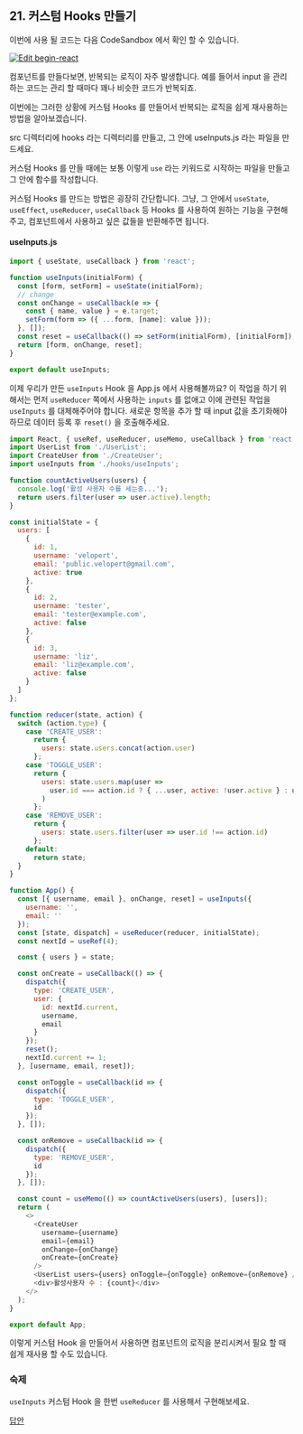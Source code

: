 ## 21. 커스텀 Hooks 만들기

이번에 사용 될 코드는 다음 CodeSandbox 에서 확인 할 수 있습니다.

[![Edit begin-react](https://codesandbox.io/static/img/play-codesandbox.svg)](https://codesandbox.io/s/begin-react-6b98p?fontsize=14)

컴포넌트를 만들다보면, 반복되는 로직이 자주 발생합니다. 예를 들어서 input 을 관리하는 코드는 관리 할 때마다 꽤나 비슷한 코드가 반복되죠.

이번에는 그러한 상황에 커스텀 Hooks 를 만들어서 반복되는 로직을 쉽게 재사용하는 방법을 알아보겠습니다.

src 디렉터리에 hooks 라는 디렉터리를 만들고, 그 안에 useInputs.js 라는 파일을 만드세요.

커스텀 Hooks 를 만들 때에는 보통 이렇게 `use` 라는 키워드로 시작하는 파일을 만들고 그 안에 함수를 작성합니다.

커스텀 Hooks 를 만드는 방법은 굉장히 간단합니다. 그냥, 그 안에서 `useState`, `useEffect`, `useReducer`, `useCallback` 등 Hooks 를 사용하여 원하는 기능을 구현해주고, 컴포넌트에서 사용하고 싶은 값들을 반환해주면 됩니다.

#### useInputs.js

```javascript
import { useState, useCallback } from 'react';

function useInputs(initialForm) {
  const [form, setForm] = useState(initialForm);
  // change
  const onChange = useCallback(e => {
    const { name, value } = e.target;
    setForm(form => ({ ...form, [name]: value }));
  }, []);
  const reset = useCallback(() => setForm(initialForm), [initialForm]);
  return [form, onChange, reset];
}

export default useInputs;
```

이제 우리가 만든 `useInputs` Hook 을 App.js 에서 사용해볼까요? 이 작업을 하기 위해서는 먼저 `useReducer` 쪽에서 사용하는 `inputs` 를 없애고 이에 관련된 작업을 `useInputs` 를 대체해주어야 합니다. 새로운 항목을 추가 할 때 input 값을 초기화해야 하므로 데이터 등록 후 `reset()` 을 호출해주세요.

```javascript
import React, { useRef, useReducer, useMemo, useCallback } from 'react';
import UserList from './UserList';
import CreateUser from './CreateUser';
import useInputs from './hooks/useInputs';

function countActiveUsers(users) {
  console.log('활성 사용자 수를 세는중...');
  return users.filter(user => user.active).length;
}

const initialState = {
  users: [
    {
      id: 1,
      username: 'velopert',
      email: 'public.velopert@gmail.com',
      active: true
    },
    {
      id: 2,
      username: 'tester',
      email: 'tester@example.com',
      active: false
    },
    {
      id: 3,
      username: 'liz',
      email: 'liz@example.com',
      active: false
    }
  ]
};

function reducer(state, action) {
  switch (action.type) {
    case 'CREATE_USER':
      return {
        users: state.users.concat(action.user)
      };
    case 'TOGGLE_USER':
      return {
        users: state.users.map(user =>
          user.id === action.id ? { ...user, active: !user.active } : user
        )
      };
    case 'REMOVE_USER':
      return {
        users: state.users.filter(user => user.id !== action.id)
      };
    default:
      return state;
  }
}

function App() {
  const [{ username, email }, onChange, reset] = useInputs({
    username: '',
    email: ''
  });
  const [state, dispatch] = useReducer(reducer, initialState);
  const nextId = useRef(4);

  const { users } = state;

  const onCreate = useCallback(() => {
    dispatch({
      type: 'CREATE_USER',
      user: {
        id: nextId.current,
        username,
        email
      }
    });
    reset();
    nextId.current += 1;
  }, [username, email, reset]);

  const onToggle = useCallback(id => {
    dispatch({
      type: 'TOGGLE_USER',
      id
    });
  }, []);

  const onRemove = useCallback(id => {
    dispatch({
      type: 'REMOVE_USER',
      id
    });
  }, []);

  const count = useMemo(() => countActiveUsers(users), [users]);
  return (
    <>
      <CreateUser
        username={username}
        email={email}
        onChange={onChange}
        onCreate={onCreate}
      />
      <UserList users={users} onToggle={onToggle} onRemove={onRemove} />
      <div>활성사용자 수 : {count}</div>
    </>
  );
}

export default App;
```

이렇게 커스텀 Hook 을 만들어서 사용하면 컴포넌트의 로직을 분리시켜서 필요 할 때 쉽게 재사용 할 수도 있습니다.

### 숙제

`useInputs` 커스텀 Hook 을 한번 `useReducer` 를 사용해서 구현해보세요.

[답안](https://gist.github.com/velopert/e0d5a027f60a7368b2bb6f9277e3f742)
